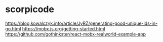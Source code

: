 # scorpicode

https://blog.kowalczyk.info/article/JyRZ/generating-good-unique-ids-in-go.html
https://mobx.js.org/getting-started.html
https://github.com/gothinkster/react-mobx-realworld-example-app
